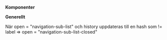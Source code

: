 **Komponenter**

**Generellt**

När open = "navigation-sub-list" och history uppdateras till en hash som != label => open = "navigation-sub-list-closed"
